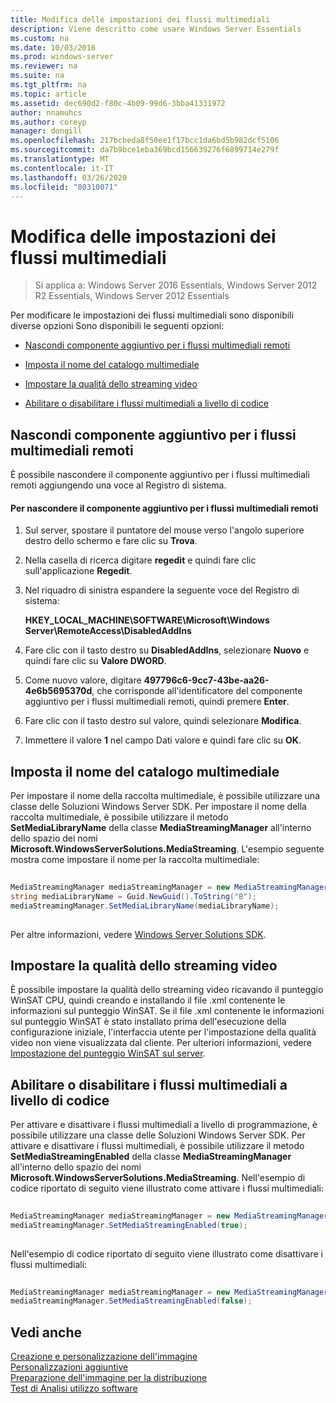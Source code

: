 ```yaml
---
title: Modifica delle impostazioni dei flussi multimediali
description: Viene descritto come usare Windows Server Essentials
ms.custom: na
ms.date: 10/03/2016
ms.prod: windows-server
ms.reviewer: na
ms.suite: na
ms.tgt_pltfrm: na
ms.topic: article
ms.assetid: dec690d2-f80c-4b09-99d6-3bba41331972
author: nnamuhcs
ms.author: coreyp
manager: dongill
ms.openlocfilehash: 217bcbeda8f50ee1f17bcc1da6bd5b982dcf5106
ms.sourcegitcommit: da7b9bce1eba369bcd156639276f6899714e279f
ms.translationtype: MT
ms.contentlocale: it-IT
ms.lasthandoff: 03/26/2020
ms.locfileid: "80310071"
---
```

# <a name="change-media-streaming-settings"></a>Modifica delle impostazioni dei flussi multimediali

>Si applica a: Windows Server 2016 Essentials, Windows Server 2012 R2 Essentials, Windows Server 2012 Essentials

Per modificare le impostazioni dei flussi multimediali sono disponibili diverse opzioni Sono disponibili le seguenti opzioni:  
  
-   [Nascondi componente aggiuntivo per i flussi multimediali remoti](Change-Media-Streaming-Settings.md#BKMK_DisableRemote)  
  
-   [Imposta il nome del catalogo multimediale](Change-Media-Streaming-Settings.md#BKMK_LibraryName)  
  
-   [Impostare la qualità dello streaming video](Change-Media-Streaming-Settings.md#BKMK_StreamingQuality)  
  
-   [Abilitare o disabilitare i flussi multimediali a livello di codice](Change-Media-Streaming-Settings.md#BKMK_Program)  
  
##  <a name="hide-remote-media-streaming-add-in"></a><a name="BKMK_DisableRemote"></a>Nascondi componente aggiuntivo per i flussi multimediali remoti  
 È possibile nascondere il componente aggiuntivo per i flussi multimediali remoti aggiungendo una voce al Registro di sistema.  
  
#### <a name="to-hide-the-remote-media-streaming-add-in"></a>Per nascondere il componente aggiuntivo per i flussi multimediali remoti  
  
1.  Sul server, spostare il puntatore del mouse verso l'angolo superiore destro dello schermo e fare clic su **Trova**.  
  
2.  Nella casella di ricerca digitare **regedit** e quindi fare clic sull'applicazione **Regedit**.  
  
3.  Nel riquadro di sinistra espandere la seguente voce del Registro di sistema:  
  
     **HKEY_LOCAL_MACHINE\SOFTWARE\Microsoft\Windows Server\RemoteAccess\DisabledAddIns**  
  
4.  Fare clic con il tasto destro su **DisabledAddIns**, selezionare **Nuovo** e quindi fare clic su **Valore DWORD**.  
  
5.  Come nuovo valore, digitare **497796c6-9cc7-43be-aa26-4e6b5695370d**, che corrisponde all'identificatore del componente aggiuntivo per i flussi multimediali remoti, quindi premere **Enter**.  
  
6.  Fare clic con il tasto destro sul valore, quindi selezionare **Modifica**.  
  
7.  Immettere il valore **1** nel campo Dati valore e quindi fare clic su **OK**.  
  
##  <a name="set-the-media-library-name"></a><a name="BKMK_LibraryName"></a>Imposta il nome del catalogo multimediale  
 Per impostare il nome della raccolta multimediale, è possibile utilizzare una classe delle Soluzioni Windows Server SDK. Per impostare il nome della raccolta multimediale, è possibile utilizzare il metodo **SetMediaLibraryName** della classe **MediaStreamingManager** all'interno dello spazio dei nomi **Microsoft.WindowsServerSolutions.MediaStreaming**. L'esempio seguente mostra come impostare il nome per la raccolta multimediale:  
  
```c#  
  
MediaStreamingManager mediaStreamingManager = new MediaStreamingManager();  
string mediaLibraryName = Guid.NewGuid().ToString("B");   
mediaStreamingManager.SetMediaLibraryName(mediaLibraryName);  
  
```  
  
 Per altre informazioni, vedere [Windows Server Solutions SDK](https://go.microsoft.com/fwlink/?LinkID=248648).  
  
##  <a name="set-video-streaming-quality"></a><a name="BKMK_StreamingQuality"></a>Impostare la qualità dello streaming video  
 È possibile impostare la qualità dello streaming video ricavando il punteggio WinSAT CPU, quindi creando e installando il file .xml contenente le informazioni sul punteggio WinSAT. Se il file .xml contenente le informazioni sul punteggio WinSAT è stato installato prima dell'esecuzione della configurazione iniziale, l'interfaccia utente per l'impostazione della qualità video non viene visualizzata dal cliente. Per ulteriori informazioni, vedere [Impostazione del punteggio WinSAT sul server](Set-the-WinSAT-Score-on-the-Server.md).  
  
##  <a name="programmatically-enable-or-disable-media-streaming"></a><a name="BKMK_Program"></a>Abilitare o disabilitare i flussi multimediali a livello di codice  
 Per attivare e disattivare i flussi multimediali a livello di programmazione, è possibile utilizzare una classe delle Soluzioni Windows Server SDK. Per attivare e disattivare i flussi multimediali, è possibile utilizzare il metodo **SetMediaStreamingEnabled** della classe **MediaStreamingManager** all'interno dello spazio dei nomi **Microsoft.WindowsServerSolutions.MediaStreaming**. Nell'esempio di codice riportato di seguito viene illustrato come attivare i flussi multimediali:  
  
```c#  
  
MediaStreamingManager mediaStreamingManager = new MediaStreamingManager();  
mediaStreamingManager.SetMediaStreamingEnabled(true);  
  
```  
  
 Nell'esempio di codice riportato di seguito viene illustrato come disattivare i flussi multimediali:  
  
```c#  
  
MediaStreamingManager mediaStreamingManager = new MediaStreamingManager();  
mediaStreamingManager.SetMediaStreamingEnabled(false);  
```  
  
## <a name="see-also"></a>Vedi anche  
 [Creazione e personalizzazione dell'immagine](Creating-and-Customizing-the-Image.md)   
 [Personalizzazioni aggiuntive](Additional-Customizations.md)   
 [Preparazione dell'immagine per la distribuzione](Preparing-the-Image-for-Deployment.md)   
 [Test di Analisi utilizzo software](Testing-the-Customer-Experience.md)